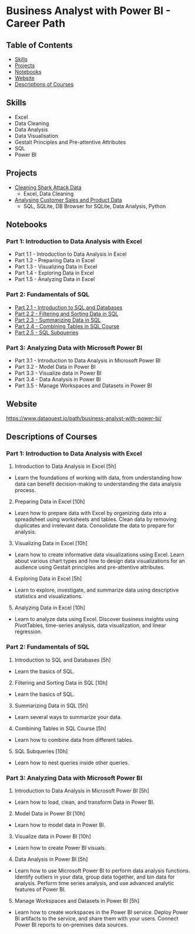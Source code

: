 # Business Analyst with Power BI - Career Path

## Table of Contents
- [Skills](#skills)
- [Projects](#projects)
- [Notebooks](#notebooks)
- [Website](#website)
- [Descriptions of Courses](#descriptions-of-courses)

## Skills

- Excel
- Data Cleaning
- Data Analysis
- Data Visualisation
- Gestalt Principles and Pre-attentive Attributes
- SQL
- Power BI

## Projects

- [Cleaning Shark Attack Data](https://github.com/oxbbar/course-business-analyst-with-power-bi/tree/main/part_1/analysing-shark-data)
    - Excel, Data Cleaning
- [Analysing Customer Sales and Product Data](https://github.com/oxbbar/course-business-analyst-with-power-bi/blob/main/part_2/analysing-customer-sales-and-product-data/analysing-customer-sales-and-product-data.ipynb)
    - SQL, SQLite, DB Browser for SQLite, Data Analysis, Python

## Notebooks

### Part 1: Introduction to Data Analysis with Excel
- Part 1.1 - Introduction to Data Analysis in Excel
- Part 1.2 - Preparing Data in Excel
- Part 1.3 - Visualizing Data in Excel
- Part 1.4 - Exploring Data in Excel
- Part 1.5 - Analyzing Data in Excel

### Part 2: Fundamentals of SQL
- [Part 2.1 - Introduction to SQL and Databases](https://github.com/oxbbar/course-business-analyst-with-power-bi/blob/main/part_2/p2-1-introduction-to-sql-and-databases.ipynb)
- [Part 2.2 - Filtering and Sorting Data in SQL](https://github.com/oxbbar/course-business-analyst-with-power-bi/blob/main/part_2/p2-2-filtering-and-sorting-data-in-sql.ipynb)
- [Part 2.3 - Summarizing Data in SQL](https://github.com/oxbbar/course-business-analyst-with-power-bi/blob/main/part_2/p2-3-summarizing-data-in-sql.ipynb)
- [Part 2.4 - Combining Tables in SQL Course](https://github.com/oxbbar/course-business-analyst-with-power-bi/blob/main/part_2/p2-4-combining-tables-in-sql-course.ipynb)
- [Part 2.5 - SQL Subqueries](https://github.com/oxbbar/course-business-analyst-with-power-bi/blob/main/part_2/p2-5-sql-subqueries.ipynb)

### Part 3: Analyzing Data with Microsoft Power BI
- Part 3.1 - Introduction to Data Analysis in Microsoft Power BI
- Part 3.2 - Model Data in Power BI
- Part 3.3 - Visualize data in Power BI
- Part 3.4 - Data Analysis in Power BI
- Part 3.5 - Manage Workspaces and Datasets in Power BI

## Website

https://www.dataquest.io/path/business-analyst-with-power-bi/

## Descriptions of Courses

### Part 1: Introduction to Data Analysis with Excel

1. Introduction to Data Analysis in Excel [5h]
- Learn the foundations of working with data, from understanding how data can benefit decision-making to understanding the data analysis process.

2. Preparing Data in Excel [10h]
- Learn how to prepare data with Excel by organizing data into a spreadsheet using worksheets and tables. Clean data by removing duplicates and irrelevant data. Consolidate the data to prepare for analysis.

3. Visualizing Data in Excel [10h]
- Learn how to create informative data visualizations using Excel. Learn about various chart types and how to design data visualizations for an audience using Gestalt principles and pre-attentive attributes.

4. Exploring Data in Excel [5h]
- Learn to explore, investigate, and summarize data using descriptive statistics and visualizations.

5. Analyzing Data in Excel [10h]
- Learn to analyze data using Excel. Discover business insights using PivotTables, time-series analysis, data visualization, and linear regression.

### Part 2: Fundamentals of SQL

1. Introduction to SQL and Databases [5h]
- Learn the basics of SQL.

2. Filtering and Sorting Data in SQL [10h]
- Learn the basics of SQL.

3. Summarizing Data in SQL [5h]
- Learn several ways to summarize your data.

4. Combining Tables in SQL Course [5h]
- Learn how to combine data from different tables.

5. SQL Subqueries [10h]
- Learn how to nest queries inside other queries.

### Part 3: Analyzing Data with Microsoft Power BI

1. Introduction to Data Analysis in Microsoft Power BI [5h]
- Learn how to load, clean, and transform Data in Power BI.

2. Model Data in Power BI [10h]
- Learn how to model data in Power BI.

3. Visualize data in Power BI [10h]
- Learn how to create Power BI visuals.

4. Data Analysis in Power BI [5h]
- Learn how to use Microsoft Power BI to perform data analysis functions. Identify outliers in your data, group data together, and bin data for analysis. Perform time series analysis, and use advanced analytic features of Power BI.

5. Manage Workspaces and Datasets in Power BI [5h]
- Learn how to create workspaces in the Power BI service. Deploy Power BI artifacts to the service, and share them with your users. Connect Power BI reports to on-premises data sources.
